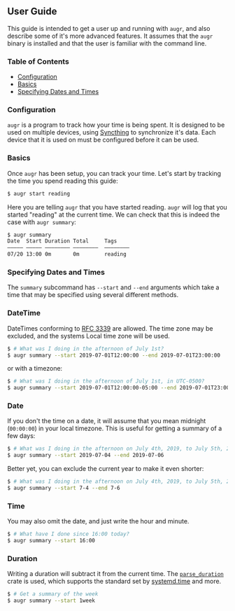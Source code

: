 ## User Guide

This guide is intended to get a user up and running with `augr`, and also
describe some of it's more advanced features. It assumes that the `augr` binary
is installed and that the user is familiar with the command line.

### Table of Contents

* [Configuration](#configuration)
* [Basics](#basics)
* [Specifying Dates and Times](#specifying-dates-and-times)

### Configuration

`augr` is a program to track how your time is being spent. It is designed to be
used on multiple devices, using [Syncthing] to synchronize it's data. Each
device that it is used on must be configured before it can be used.

[Syncthing]: https://syncthing.net/

### Basics

Once `augr` has been setup, you can track your time. Let's start by tracking
the time you spend reading this guide:

```sh
$ augr start reading
```

Here you are telling `augr` that you have started reading. `augr` will log that
you started "reading" at the current time. We can check that this is indeed the
case with `augr summary`:

```sh
$ augr summary
Date  Start Duration Total     Tags
――――― ――――― ―――――――― ――――――――  ――――――――
07/20 13:00 0m       0m        reading
```

### Specifying Dates and Times

The `summary` subcommand has `--start` and `--end` arguments which take a time
that may be specified using several different methods.

### DateTime

DateTimes conforming to [RFC 3339][rfc3339] are allowed. The time zone may be
excluded, and the systems Local time zone will be used.

```sh
$ # What was I doing in the afternoon of July 1st?
$ augr summary --start 2019-07-01T12:00:00 --end 2019-07-01T23:00:00
```

or with a timezone:

```sh
$ # What was I doing in the afternoon of July 1st, in UTC-0500?
$ augr summary --start 2019-07-01T12:00:00-05:00 --end 2019-07-01T23:00:00-05:00
```

[rfc3339]: https://en.wikipedia.org/wiki/ISO_8601

### Date

If you don't the time on a date, it will assume that you mean midnight
(`00:00:00`) in your local timezone. This is useful for getting a summary of
a few days:

```sh
$ # What was I doing in the afternoon on July 4th, 2019, to July 5th, 2019?
$ augr summary --start 2019-07-04 --end 2019-07-06
```

Better yet, you can exclude the current year to make it even shorter:

```sh
$ # What was I doing in the afternoon on July 4th, 2019, to July 5th, 2019?
$ augr summary --start 7-4 --end 7-6
```

### Time

You may also omit the date, and just write the hour and minute.

```sh
$ # What have I done since 16:00 today?
$ augr summary --start 16:00
```

### Duration

Writing a duration will subtract it from the current time. The [`parse_duration`]
crate is used, which supports the standard set by [systemd.time] and more.

```sh
$ # Get a summary of the week
$ augr summary --start 1week
```

[`parse_duration`]: https://crates.io/crates/parse_duration
[systemd.time]: https://www.freedesktop.org/software/systemd/man/systemd.time.html#Parsing%20Time%20Spans
